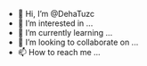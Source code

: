 - 👋 Hi, I’m @DehaTuzc
- 👀 I’m interested in ...
- 🌱 I’m currently learning ...
- 💞️ I’m looking to collaborate on ...
- 📫 How to reach me ...

<!---
DehaTuzc/DehaTuzc is a ✨ special ✨ repository because its `README.md` (this file) appears on your GitHub profile.
You can click the Preview link to take a look at your changes.
--->
